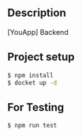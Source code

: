 
## Description

[YouApp] Backend

## Project setup

```bash
$ npm install
$ docket up -d
```

## For Testing

```bash
$ npm run test
```
